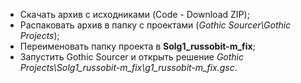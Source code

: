 - Скачать архив с исходниками (Code - Download ZIP);
- Распаковать архив в папку с проектами (*Gothic Sourcer\Gothic Projects*);
- Переименовать папку проекта в **Solg1_russobit-m_fix**;
- Запустить Gothic Sourcer и открыть решение *Gothic Projects\Solg1_russobit-m_fix\g1_russobit-m_fix.gsc*.